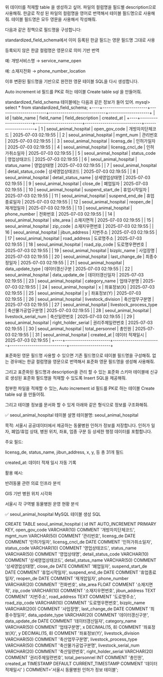 위 데이터를 적재할 table 을 생성하고 싶어.
파일의 컬럼명을 필드별 description으로 사용해줘.
한글로 작성 된 파일의 컬럼명을 영어로 번역해서 테이블 필드명으로 사용해줘.
테이블 필드명은 모두 영문을 사용해서 작성해줘.

다음과 같은 정책으로 필드명을 구성합니다:

standardized_field_schema에서 이미 등록된 한글 필드는 영문 필드명 그대로 사용

등록되지 않은 한글 컬럼명은 영문으로 의미 기반 번역

예: 개방서비스명 → service_name_open

예: 소재지전화 → phone_number_location

이후 변환된 필드명을 기반으로 완전한 영문 테이블 SQL을 다시 생성합니다.


Auto increment id 필드를 PK로 하는 테이블 Create table sql 을 만들어줘.

standardized_field_schema 테이블에는 다음과 같은 정보가 들어 있어.
mysql> select * from standardized_field_schema;
+----+-----------------------+------------------------+-----------------------------+---------------------+
| id | table_name            | field_name             | field_description           | created_at          |
+----+-----------------------+------------------------+-----------------------------+---------------------+
|  1 | seoul_animal_hospital | open_gov_code          | 개방자치단체코드            | 2025-07-03 02:19:55 |
|  2 | seoul_animal_hospital | mgmt_num               | 관리번호                    | 2025-07-03 02:19:55 |
|  3 | seoul_animal_hospital | licensg_de             | 인허가일자                  | 2025-07-03 02:19:55 |
|  4 | seoul_animal_hospital | licensg_cncl_de        | 인허가취소일자              | 2025-07-03 02:19:55 |
|  5 | seoul_animal_hospital | status_code            | 영업상태코드                | 2025-07-03 02:19:55 |
|  6 | seoul_animal_hospital | status_name            | 영업상태명                  | 2025-07-03 02:19:55 |
|  7 | seoul_animal_hospital | detail_status_code     | 상세영업상태코드            | 2025-07-03 02:19:55 |
|  8 | seoul_animal_hospital | detail_status_name     | 상세영업상태명              | 2025-07-03 02:19:55 |
|  9 | seoul_animal_hospital | close_de               | 폐업일자                    | 2025-07-03 02:19:55 |
| 10 | seoul_animal_hospital | suspend_start_de       | 휴업시작일자                | 2025-07-03 02:19:55 |
| 11 | seoul_animal_hospital | suspend_end_de         | 휴업종료일자                | 2025-07-03 02:19:55 |
| 12 | seoul_animal_hospital | reopen_de              | 재개업일자                  | 2025-07-03 02:19:55 |
| 13 | seoul_animal_hospital | phone_number           | 전화번호                    | 2025-07-03 02:19:55 |
| 14 | seoul_animal_hospital | site_area              | 소재지면적                  | 2025-07-03 02:19:55 |
| 15 | seoul_animal_hospital | zip_code               | 소재지우편번호              | 2025-07-03 02:19:55 |
| 16 | seoul_animal_hospital | jibun_address          | 지번주소                    | 2025-07-03 02:19:55 |
| 17 | seoul_animal_hospital | road_address           | 도로명주소                  | 2025-07-03 02:19:55 |
| 18 | seoul_animal_hospital | road_zip_code          | 도로명우편번호              | 2025-07-03 02:19:55 |
| 19 | seoul_animal_hospital | bizplc_name            | 사업장명                    | 2025-07-03 02:19:55 |
| 20 | seoul_animal_hospital | last_change_de         | 최종수정일자                | 2025-07-03 02:19:55 |
| 21 | seoul_animal_hospital | data_update_type       | 데이터갱신구분              | 2025-07-03 02:19:55 |
| 22 | seoul_animal_hospital | data_update_de         | 데이터갱신일자              | 2025-07-03 02:19:55 |
| 23 | seoul_animal_hospital | category_name          | 업태구분명                  | 2025-07-03 02:19:55 |
| 24 | seoul_animal_hospital | x                      | 좌표정보(X)                 | 2025-07-03 02:19:55 |
| 25 | seoul_animal_hospital | y                      | 좌표정보(Y)                 | 2025-07-03 02:19:55 |
| 26 | seoul_animal_hospital | livestock_division     | 축산업무구분명              | 2025-07-03 02:19:55 |
| 27 | seoul_animal_hospital | livestock_process_type | 축산물가공업구분명          | 2025-07-03 02:19:55 |
| 28 | seoul_animal_hospital | livestock_serial_num   | 축산일련번호                | 2025-07-03 02:19:55 |
| 29 | seoul_animal_hospital | right_holder_serial    | 권리주체일련번호            | 2025-07-03 02:19:55 |
| 30 | seoul_animal_hospital | total_personnel        | 총인원                      | 2025-07-03 02:19:55 |
| 31 | seoul_animal_hospital | created_at             | 데이터 적재일시             | 2025-07-03 02:19:55 |
+----+-----------------------+------------------------+-----------------------------+---------------------+

표준화된 영문 필드명 사용할 수 있으면 기존 필드명으로 테이블 필드명을 구성해줘.
없는 경우에는 한글 컬럼명을 영문으로 번역해서 표준화 영문 필드명을 생성해 사용해줘.

그리고 표준화된 필드명과 description을 관리 할 수 있는 표준화 스키마 테이블에 신규로 생성된 표준화 필드명을 적재할 수 있도록 Insert SQL을 제공해줘.

첨부한 파일을 적재할 수 있는, Auto increment id 필드를 PK로 하는 테이블 Create table sql 을 만들어줘.

그리고 테이블 정보를 문서화 할 수 있게 아래와 같은 형식으로 정보를 구조화해줘.

✅ seoul_animal_hospital 테이블 설명
테이블명: seoul_animal_hospital

목적:
서울시 공공데이터에서 제공하는 동물병원 인허가 정보를 저장합니다.
인허가 일자, 폐업/휴업 상태, 병원 위치, 좌표, 업종 구분 등 상세한 행정 데이터를 포함합니다.

주요 필드:

licensg_de, status_name, jibun_address, x, y, 등 총 31개 필드

created_at: 데이터 적재 일시 자동 기록

활용 예시:

반려동물 관련 의료 인프라 분석

GIS 기반 병원 위치 시각화

서울시 각 구역별 동물병원 운영 현황 분석

✅ seoul_animal_hospital MySQL 테이블 생성 SQL



CREATE TABLE seoul_animal_hospital (
    id INT AUTO_INCREMENT PRIMARY KEY,
    open_gov_code VARCHAR(10) COMMENT '개방자치단체코드',
    mgmt_num VARCHAR(50) COMMENT '관리번호',
    licensg_de DATE COMMENT '인허가일자',
    licensg_cncl_de DATE COMMENT '인허가취소일자',
    status_code VARCHAR(10) COMMENT '영업상태코드',
    status_name VARCHAR(50) COMMENT '영업상태명',
    detail_status_code VARCHAR(10) COMMENT '상세영업상태코드',
    detail_status_name VARCHAR(50) COMMENT '상세영업상태명',
    close_de DATE COMMENT '폐업일자',
    suspend_start_de DATE COMMENT '휴업시작일자',
    suspend_end_de DATE COMMENT '휴업종료일자',
    reopen_de DATE COMMENT '재개업일자',
    phone_number VARCHAR(20) COMMENT '전화번호',
    site_area FLOAT COMMENT '소재지면적',
    zip_code VARCHAR(10) COMMENT '소재지우편번호',
    jibun_address TEXT COMMENT '지번주소',
    road_address TEXT COMMENT '도로명주소',
    road_zip_code VARCHAR(10) COMMENT '도로명우편번호',
    bizplc_name VARCHAR(200) COMMENT '사업장명',
    last_change_de DATE COMMENT '최종수정일자',
    data_update_type VARCHAR(20) COMMENT '데이터갱신구분',
    data_update_de DATE COMMENT '데이터갱신일자',
    category_name VARCHAR(50) COMMENT '업태구분명',
    x DECIMAL(15, 8) COMMENT '좌표정보(X)',
    y DECIMAL(15, 8) COMMENT '좌표정보(Y)',
    livestock_division VARCHAR(50) COMMENT '축산업무구분명',
    livestock_process_type VARCHAR(50) COMMENT '축산물가공업구분명',
    livestock_serial_num VARCHAR(20) COMMENT '축산일련번호',
    right_holder_serial VARCHAR(20) COMMENT '권리주체일련번호',
    total_personnel INT COMMENT '총인원',
    created_at TIMESTAMP DEFAULT CURRENT_TIMESTAMP COMMENT '데이터 적재일시'
) COMMENT='서울시 동물병원 인허가 정보 테이블';
